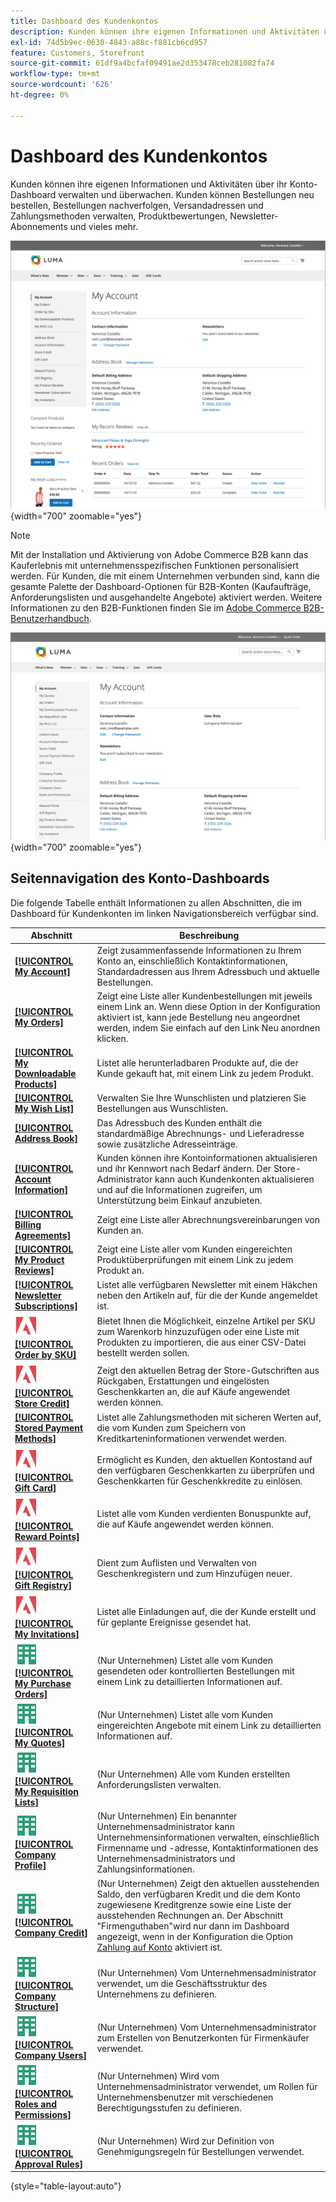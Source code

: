 ```yaml
---
title: Dashboard des Kundenkontos
description: Kunden können ihre eigenen Informationen und Aktivitäten über ihr Kundenkonto-Dashboard verwalten und überwachen.
exl-id: 74d5b9ec-0630-4843-a88c-f881cb6cd957
feature: Customers, Storefront
source-git-commit: 61df9a4bcfaf09491ae2d353478ceb281082fa74
workflow-type: tm+mt
source-wordcount: '626'
ht-degree: 0%

---
```


# Dashboard des Kundenkontos

Kunden können ihre eigenen Informationen und Aktivitäten über ihr Konto-Dashboard verwalten und überwachen. Kunden können Bestellungen neu bestellen, Bestellungen nachverfolgen, Versandadressen und Zahlungsmethoden verwalten, Produktbewertungen, Newsletter-Abonnements und vieles mehr.

![Konto-Dashboard in der Storefront](assets/customer-account-dashboard.png){width="700" zoomable="yes"}

>[!NOTE]
>
> Mit der Installation und Aktivierung von Adobe Commerce B2B kann das Kauferlebnis mit unternehmensspezifischen Funktionen personalisiert werden. Für Kunden, die mit einem Unternehmen verbunden sind, kann die gesamte Palette der Dashboard-Optionen für B2B-Konten (Kaufaufträge, Anforderungslisten und ausgehandelte Angebote) aktiviert werden. Weitere Informationen zu den B2B-Funktionen finden Sie im [Adobe Commerce B2B-Benutzerhandbuch](../b2b/introduction.md).

![Dashboard des Unternehmenskontos auf der Storefront](assets/company-admin-account-dashboard.png){width="700" zoomable="yes"}

## Seitennavigation des Konto-Dashboards

Die folgende Tabelle enthält Informationen zu allen Abschnitten, die im Dashboard für Kundenkonten im linken Navigationsbereich verfügbar sind.

| Abschnitt | Beschreibung |
|------------------------------------------------------------------------------------------------------------------------------------------------------|----------------------------------------------------------------------------------------------------------------------------------------------------------------------------------------------------------------------------------------------------------------------------------------------------------------------------------------------------------------|
| [**[!UICONTROL My Account]**](../customers/account-dashboard-my-account.md) | Zeigt zusammenfassende Informationen zu Ihrem Konto an, einschließlich Kontaktinformationen, Standardadressen aus Ihrem Adressbuch und aktuelle Bestellungen. |
| [**[!UICONTROL My Orders]**](../stores-purchase/orders-storefront.md#view-recently-ordered-products) | Zeigt eine Liste aller Kundenbestellungen mit jeweils einem Link an. Wenn diese Option in der Konfiguration aktiviert ist, kann jede Bestellung neu angeordnet werden, indem Sie einfach auf den Link Neu anordnen klicken. |
| [**[!UICONTROL My Downloadable Products]**](../catalog/product-create-downloadable.md#storefront-experience) | Listet alle herunterladbaren Produkte auf, die der Kunde gekauft hat, mit einem Link zu jedem Produkt. |
| [**[!UICONTROL My Wish List]**](../stores-purchase/wishlist-storefront.md) | Verwalten Sie Ihre Wunschlisten und platzieren Sie Bestellungen aus Wunschlisten. |
| [**[!UICONTROL Address Book]**](../customers/account-dashboard-address-book.md) | Das Adressbuch des Kunden enthält die standardmäßige Abrechnungs- und Lieferadresse sowie zusätzliche Adresseinträge. |
| [**[!UICONTROL Account Information]**](../customers/account-dashboard-account-information.md) | Kunden können ihre Kontoinformationen aktualisieren und ihr Kennwort nach Bedarf ändern. Der Store-Administrator kann auch Kundenkonten aktualisieren und auf die Informationen zugreifen, um Unterstützung beim Einkauf anzubieten. |
| [**[!UICONTROL Billing Agreements]**](../stores-purchase/paypal-billing-agreements.md#storefront-experience) | Zeigt eine Liste aller Abrechnungsvereinbarungen von Kunden an. |
| [**[!UICONTROL My Product Reviews]**](../merchandising-promotions/product-reviews.md#product-reviews-on-the-storefront) | Zeigt eine Liste aller vom Kunden eingereichten Produktüberprüfungen mit einem Link zu jedem Produkt an. |
| [**[!UICONTROL Newsletter Subscriptions]**](../merchandising-promotions/newsletters.md) | Listet alle verfügbaren Newsletter mit einem Häkchen neben den Artikeln auf, für die der Kunde angemeldet ist. |
| ![Adobe Commerce](../assets/adobe-logo.svg) [**[!UICONTROL Order by SKU]**](../stores-purchase/order-by-sku.md#order-by-sku-from-a-customer-account) | Bietet Ihnen die Möglichkeit, einzelne Artikel per SKU zum Warenkorb hinzuzufügen oder eine Liste mit Produkten zu importieren, die aus einer CSV-Datei bestellt werden sollen. |
| ![Adobe Commerce](../assets/adobe-logo.svg) [**[!UICONTROL Store Credit]**](../customers/account-dashboard-store-credit.md) | Zeigt den aktuellen Betrag der Store-Gutschriften aus Rückgaben, Erstattungen und eingelösten Geschenkkarten an, die auf Käufe angewendet werden können. |
| [**[!UICONTROL Stored Payment Methods]**](../stores-purchase/stored-payment-methods.md) | Listet alle Zahlungsmethoden mit sicheren Werten auf, die vom Kunden zum Speichern von Kreditkarteninformationen verwendet werden. |
| ![Adobe Commerce](../assets/adobe-logo.svg) [**[!UICONTROL Gift Card]**](../catalog/product-gift-card-create.md) | Ermöglicht es Kunden, den aktuellen Kontostand auf den verfügbaren Geschenkkarten zu überprüfen und Geschenkkarten für Geschenkkredite zu einlösen. |
| ![Adobe Commerce](../assets/adobe-logo.svg) [**[!UICONTROL Reward Points]**](../merchandising-promotions/rewards-loyalty.md) | Listet alle vom Kunden verdienten Bonuspunkte auf, die auf Käufe angewendet werden können. |
| ![Adobe Commerce](../assets/adobe-logo.svg) [**[!UICONTROL Gift Registry]**](../merchandising-promotions/gift-registries.md) | Dient zum Auflisten und Verwalten von Geschenkregistern und zum Hinzufügen neuer. |
| ![Adobe Commerce](../assets/adobe-logo.svg) [**[!UICONTROL My Invitations]**](../merchandising-promotions/invitations.md) | Listet alle Einladungen auf, die der Kunde erstellt und für geplante Ereignisse gesendet hat. |
| ![Adobe Commerce B2B](../assets/b2b.svg) [**[!UICONTROL My Purchase Orders]**](../b2b/account-dashboard-my-purchase-orders.md) | (Nur Unternehmen) Listet alle vom Kunden gesendeten oder kontrollierten Bestellungen mit einem Link zu detaillierten Informationen auf. |
| ![Adobe Commerce B2B](../assets/b2b.svg) [**[!UICONTROL My Quotes]**](../b2b/account-dashboard-my-quotes.md) | (Nur Unternehmen) Listet alle vom Kunden eingereichten Angebote mit einem Link zu detaillierten Informationen auf. |
| ![Adobe Commerce B2B](../assets/b2b.svg) [**[!UICONTROL My Requisition Lists]**](../b2b/account-dashboard-requisition-lists-manage.md) | (Nur Unternehmen) Alle vom Kunden erstellten Anforderungslisten verwalten. |
| ![Adobe Commerce B2B](../assets/b2b.svg) [**[!UICONTROL Company Profile]**](../b2b/account-company-manage.md#update-a-company-profile) | (Nur Unternehmen) Ein benannter Unternehmensadministrator kann Unternehmensinformationen verwalten, einschließlich Firmenname und -adresse, Kontaktinformationen des Unternehmensadministrators und Zahlungsinformationen. |
| ![Adobe Commerce B2B](../assets/b2b.svg) [**[!UICONTROL Company Credit]**](../b2b/credit-company.md#storefront-credit-information) | (Nur Unternehmen) Zeigt den aktuellen ausstehenden Saldo, den verfügbaren Kredit und die dem Konto zugewiesene Kreditgrenze sowie eine Liste der ausstehenden Rechnungen an. Der Abschnitt &quot;Firmenguthaben&quot;wird nur dann im Dashboard angezeigt, wenn in der Konfiguration die Option [Zahlung auf Konto](../b2b/enable-basic-features.md#configure-payment-on-account) aktiviert ist. |
| ![Adobe Commerce B2B](../assets/b2b.svg) [**[!UICONTROL Company Structure]**](../b2b/account-company-structure.md) | (Nur Unternehmen) Vom Unternehmensadministrator verwendet, um die Geschäftsstruktur des Unternehmens zu definieren. |
| ![Adobe Commerce B2B](../assets/b2b.svg) [**[!UICONTROL Company Users]**](../b2b/account-company-users.md) | (Nur Unternehmen) Vom Unternehmensadministrator zum Erstellen von Benutzerkonten für Firmenkäufer verwendet. |
| ![Adobe Commerce B2B](../assets/b2b.svg) [**[!UICONTROL Roles and Permissions]**](../b2b/account-company-roles-permissions.md) | (Nur Unternehmen) Wird vom Unternehmensadministrator verwendet, um Rollen für Unternehmensbenutzer mit verschiedenen Berechtigungsstufen zu definieren. |
| ![Adobe Commerce B2B](../assets/b2b.svg) [**[!UICONTROL Approval Rules]**](../b2b/account-dashboard-approval-rules.md) | (Nur Unternehmen) Wird zur Definition von Genehmigungsregeln für Bestellungen verwendet. |

{style="table-layout:auto"}
